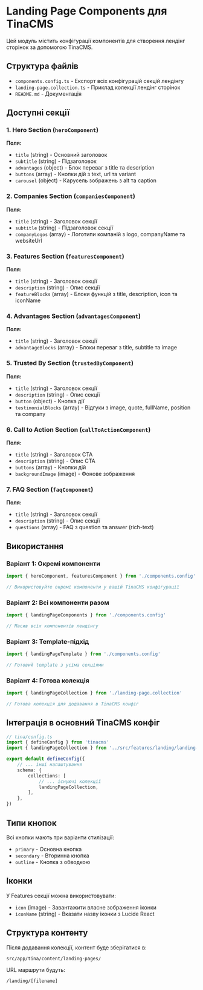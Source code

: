 # Landing Page Components для TinaCMS

Цей модуль містить конфігурації компонентів для створення лендінг сторінок за допомогою TinaCMS.

## Структура файлів

- `components.config.ts` - Експорт всіх конфігурацій секцій лендінгу
- `landing-page.collection.ts` - Приклад колекції лендінг сторінок
- `README.md` - Документація

## Доступні секції

### 1. Hero Section (`heroComponent`)

**Поля:**

- `title` (string) - Основний заголовок
- `subtitle` (string) - Підзаголовок
- `advantages` (object) - Блок переваг з title та description
- `buttons` (array) - Кнопки дій з text, url та variant
- `carousel` (object) - Карусель зображень з alt та caption

### 2. Companies Section (`companiesComponent`)

**Поля:**

- `title` (string) - Заголовок секції
- `subtitle` (string) - Підзаголовок секції
- `companyLogos` (array) - Логотипи компаній з logo, companyName та websiteUrl

### 3. Features Section (`featuresComponent`)

**Поля:**

- `title` (string) - Заголовок секції
- `description` (string) - Опис секції
- `featureBlocks` (array) - Блоки функцій з title, description, icon та iconName

### 4. Advantages Section (`advantagesComponent`)

**Поля:**

- `title` (string) - Заголовок секції
- `advantageBlocks` (array) - Блоки переваг з title, subtitle та image

### 5. Trusted By Section (`trustedByComponent`)

**Поля:**

- `title` (string) - Заголовок секції
- `description` (string) - Опис секції
- `button` (object) - Кнопка дії
- `testimonialBlocks` (array) - Відгуки з image, quote, fullName, position та company

### 6. Call to Action Section (`callToActionComponent`)

**Поля:**

- `title` (string) - Заголовок CTA
- `description` (string) - Опис CTA
- `buttons` (array) - Кнопки дій
- `backgroundImage` (image) - Фонове зображення

### 7. FAQ Section (`faqComponent`)

**Поля:**

- `title` (string) - Заголовок секції
- `description` (string) - Опис секції
- `questions` (array) - FAQ з question та answer (rich-text)

## Використання

### Варіант 1: Окремі компоненти

```typescript
import { heroComponent, featuresComponent } from './components.config'

// Використовуйте окремі компоненти у вашій TinaCMS конфігурації
```

### Варіант 2: Всі компоненти разом

```typescript
import { landingPageComponents } from './components.config'

// Масив всіх компонентів лендінгу
```

### Варіант 3: Template-підхід

```typescript
import { landingPageTemplate } from './components.config'

// Готовий template з усіма секціями
```

### Варіант 4: Готова колекція

```typescript
import { landingPageCollection } from './landing-page.collection'

// Готова колекція для додавання в TinaCMS конфіг
```

## Інтеграція в основний TinaCMS конфіг

```typescript
// tina/config.ts
import { defineConfig } from 'tinacms'
import { landingPageCollection } from '../src/features/landing/landing-page.collection'

export default defineConfig({
	// ... інші налаштування
	schema: {
		collections: [
			// ... існуючі колекції
			landingPageCollection,
		],
	},
})
```

## Типи кнопок

Всі кнопки мають три варіанти стилізації:

- `primary` - Основна кнопка
- `secondary` - Вторинна кнопка
- `outline` - Кнопка з обводкою

## Іконки

У Features секції можна використовувати:

- `icon` (image) - Завантажити власне зображення іконки
- `iconName` (string) - Вказати назву іконки з Lucide React

## Структура контенту

Після додавання колекції, контент буде зберігатися в:

```
src/app/tina/content/landing-pages/
```

URL маршрути будуть:

```
/landing/[filename]
```
